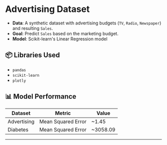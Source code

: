 # Advertising Dataset
- **Data**: A synthetic dataset with advertising budgets (`TV`, `Radio`, `Newspaper`) and resulting `Sales`.
- **Goal**: Predict `Sales` based on the marketing budget.
- **Model**: Scikit-learn's Linear Regression model

## 📦 Libraries Used
- `pandas`
- `scikit-learn`
- `plotly`

## 📊 Model Performance

| Dataset     | Metric               | Value           |
|-------------|----------------------|-----------------|
| Advertising | Mean Squared Error   | ~1.45           |
| Diabetes    | Mean Squared Error   | ~3058.09        |

---
